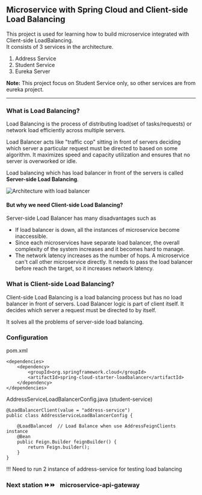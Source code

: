 ## Microservice with Spring Cloud and Client-side Load Balancing
This project is used for learning how to build microservice integrated with Client-side LoadBalancing.  
It consists of 3 services in the architecture.
1. Address Service
2. Student Service
3. Eureka Server  

**Note:** This project focus on Student Service only, so other services are from eureka project.

---

### What is Load Balancing?
Load Balancing is the process of distributing load(set of tasks/requests) or network load efficiently across multiple servers.  

Load Balancer acts like "traffic cop" sitting in front of servers deciding which server a particular request must be directed to based on some algorithm. 
It maximizes speed and capacity utilization and ensures that no server is overworked or idle.  

Load balancing which has load balancer in front of the servers  is called **Server-side Load Balancing**.

![Architecture with load balancer](https://www.nginx.com/wp-content/uploads/2014/07/what-is-load-balancing-diagram-NGINX-640x324.png)

#### But why we need Client-side Load Balancing?
Server-side Load Balancer has many disadvantages such as
- If load balancer is down, all the instances of microservice become inaccessible.
- Since each microservices have separate load balancer, the overall complexity of the system increases and it becomes hard to manage.
- The network latency increases as the number of hops. A microservice can't call other microservice directly. It needs to pass the load balancer before reach the target, so it increases network latency.


### What is Client-side Load Balancing?
Client-side Load Balancing is a load balancing process but has no load balancer in front of servers. 
Load Balancer logic is part of client itself. It decides which server a request must be directed to by itself.  

It solves all the problems of server-side load balancing.


### Configuration
pom.xml
```
<dependencies>
    <dependency>
        <groupId>org.springframework.cloud</groupId>
        <artifactId>spring-cloud-starter-loadbalancer</artifactId>
    </dependency>
</dependencies>
```

AddressServiceLoadBalancerConfig.java  (student-service)
```
@LoadBalancerClient(value = "address-service")
public class AddressServiceLoadBalancerConfig {

    @LoadBalanced  // Load Balance when use AddressFeignClients instance
    @Bean
    public Feign.Builder feignBuilder() {
        return Feign.builder();
    }
}
```

!!! Need to run 2 instance of address-service for testing load balancing

### Next station ⏩⏩  microservice-api-gateway
